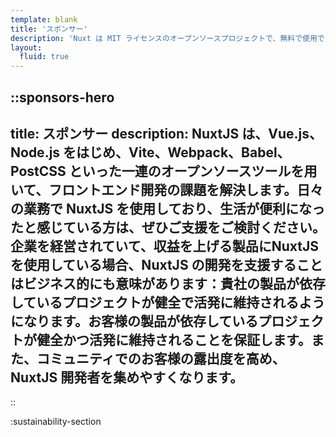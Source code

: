 ```yaml
---
template: blank
title: 'スポンサー'
description: 'Nuxt は MIT ライセンスのオープンソースプロジェクトで、無料で使用できます。しかし、適切な資金的裏付けがなければ、メンテナンスの努力は持続しません。'
layout:
  fluid: true
---
```


::sponsors-hero
---
title: スポンサー
description: NuxtJS は、Vue.js、Node.js をはじめ、Vite、Webpack、Babel、PostCSS といった一連のオープンソースツールを用いて、フロントエンド開発の課題を解決します。日々の業務で NuxtJS を使用しており、生活が便利になったと感じている方は、ぜひご支援をご検討ください。企業を経営されていて、収益を上げる製品にNuxtJSを使用している場合、NuxtJS の開発を支援することはビジネス的にも意味があります：貴社の製品が依存しているプロジェクトが健全で活発に維持されるようになります。お客様の製品が依存しているプロジェクトが健全かつ活発に維持されることを保証します。また、コミュニティでのお客様の露出度を高め、NuxtJS 開発者を集めやすくなります。
---
::

:sustainability-section
